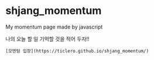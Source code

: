 # shjang_momentum
  My momentum page made by javascript
  
  나의 오늘 할 일 기억할 것을 적어 두자!!
  
    [모멘텀 입장](https://ticlero.github.io/shjang_momentum/)
